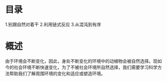 # 目录
1.别跟自然对着干
2.利用链式反应
3.从混沌到有序

# 概述
由于环境会不断变化，因此，身处不断变化的环境中的动植物会被自然选择。现如今的社会环境不断快速变化，为了不被社会环境所自然选择，我们需要学习科学方法帮助我们了解周围环境的变化和适应或塑造环境。